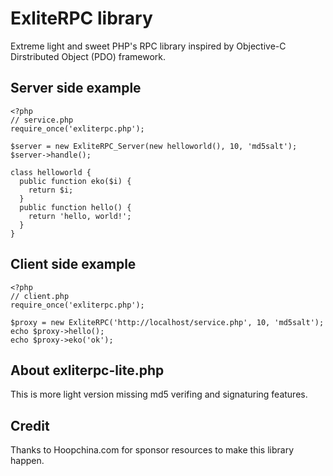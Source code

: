 ExliteRPC library
=================

Extreme light and sweet PHP's RPC library inspired by Objective-C Dirstributed Object (PDO) framework.

Server side example
-------------------

    <?php
    // service.php
    require_once('exliterpc.php');
    
    $server = new ExliteRPC_Server(new helloworld(), 10, 'md5salt');
    $server->handle();
    
    class helloworld {
      public function eko($i) {
        return $i;
      }
      public function hello() {
        return 'hello, world!';
      }
    }

Client side example
-------------------

    <?php
    // client.php
    require_once('exliterpc.php');
    
    $proxy = new ExliteRPC('http://localhost/service.php', 10, 'md5salt');
    echo $proxy->hello();
    echo $proxy->eko('ok');

About exliterpc-lite.php
------------------------

This is more light version missing md5 verifing and signaturing features.

Credit
------

Thanks to Hoopchina.com for sponsor resources to make this library happen.
